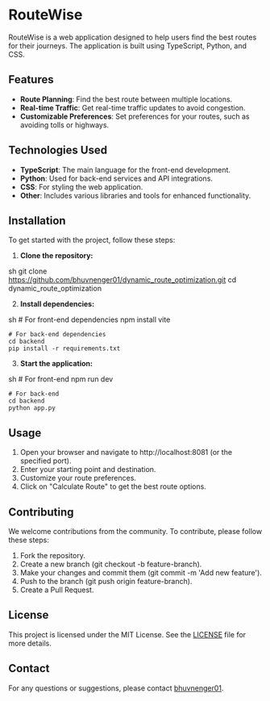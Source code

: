# RouteWise

RouteWise is a web application designed to help users find the best routes for their journeys. The application is built using TypeScript, Python, and CSS.

## Features

- **Route Planning**: Find the best route between multiple locations.
- **Real-time Traffic**: Get real-time traffic updates to avoid congestion.
- **Customizable Preferences**: Set preferences for your routes, such as avoiding tolls or highways.

## Technologies Used

- **TypeScript**: The main language for the front-end development.
- **Python**: Used for back-end services and API integrations.
- **CSS**: For styling the web application.
- **Other**: Includes various libraries and tools for enhanced functionality.

## Installation

To get started with the project, follow these steps:

1. **Clone the repository:**
    
sh
    git clone https://github.com/bhuvnenger01/dynamic_route_optimization.git
    cd dynamic_route_optimization


2. **Install dependencies:**
    
sh
    # For front-end dependencies
    npm install vite

    # For back-end dependencies
    cd backend
    pip install -r requirements.txt


3. **Start the application:**
    
sh
    # For front-end
    npm run dev

    # For back-end
    cd backend
    python app.py


## Usage

1. Open your browser and navigate to http://localhost:8081 (or the specified port).
2. Enter your starting point and destination.
3. Customize your route preferences.
4. Click on "Calculate Route" to get the best route options.

## Contributing

We welcome contributions from the community. To contribute, please follow these steps:

1. Fork the repository.
2. Create a new branch (git checkout -b feature-branch).
3. Make your changes and commit them (git commit -m 'Add new feature').
4. Push to the branch (git push origin feature-branch).
5. Create a Pull Request.

## License

This project is licensed under the MIT License. See the [LICENSE](LICENSE) file for more details.

## Contact

For any questions or suggestions, please contact [bhuvnenger01](https://github.com/bhuvnenger01).
